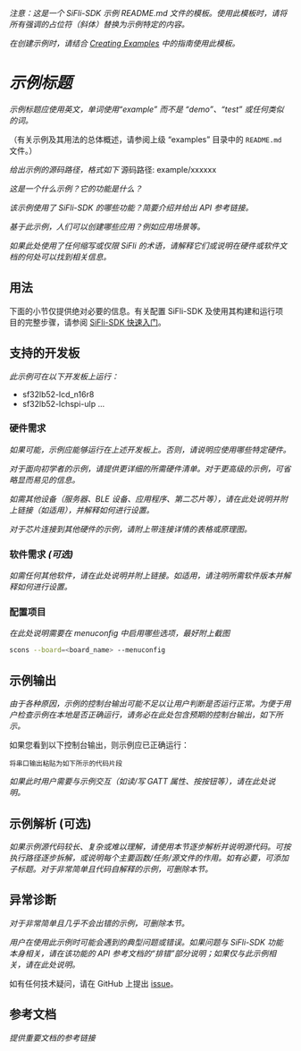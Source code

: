_注意：这是一个 SiFli-SDK 示例 README.md 文件的模板。使用此模板时，请将所有强调的占位符（斜体）替换为示例特定的内容。_

_在创建示例时，请结合 [Creating Examples](https://docs.sifli.com/projects/sdk/latest/sf32lb52x/contribute/creating-examples.html) 中的指南使用此模板。_

# _示例标题_

_示例标题应使用英文，单词使用“example” 而不是 “demo”、“test” 或任何类似的词。_

（有关示例及其用法的总体概述，请参阅上级 “examples” 目录中的 `README.md` 文件。）

_给出示例的源码路径，格式如下_
源码路径: example/xxxxxx

_这是一个什么示例？它的功能是什么？_

_该示例使用了 SiFli-SDK 的哪些功能？简要介绍并给出 API 参考链接。_

_基于此示例，人们可以创建哪些应用？例如应用场景等。_

_如果此处使用了任何缩写或仅限 SiFli 的术语，请解释它们或说明在硬件或软件文档的何处可以找到相关信息。_

## 用法

下面的小节仅提供绝对必要的信息。有关配置 SiFli-SDK 及使用其构建和运行项目的完整步骤，请参阅 [SiFli-SDK 快速入门](https://docs.sifli.com/projects/sdk/latest/sf32lb52x/quickstart/index.html)。

## 支持的开发板

_此示例可在以下开发板上运行：_
- sf32lb52-lcd_n16r8
- sf32lb52-lchspi-ulp
...

### 硬件需求

_如果可能，示例应能够运行在上述开发板上。否则，请说明应使用哪些特定硬件。_

_对于面向初学者的示例，请提供更详细的所需硬件清单。对于更高级的示例，可省略显而易见的信息。_

_如需其他设备（服务器、BLE 设备、应用程序、第二芯片等），请在此处说明并附上链接（如适用），并解释如何进行设置。_

_对于芯片连接到其他硬件的示例，请附上带连接详情的表格或原理图。_

### 软件需求 _(可选)_

_如需任何其他软件，请在此处说明并附上链接。如适用，请注明所需软件版本并解释如何进行设置。_

### 配置项目

_在此处说明需要在 menuconfig 中启用哪些选项，最好附上截图_

```bash
scons --board=<board_name> --menuconfig
```

## 示例输出

_由于各种原因，示例的控制台输出可能不足以让用户判断是否运行正常。为便于用户检查示例在本地是否正确运行，请务必在此处包含预期的控制台输出，如下所示。_

如果您看到以下控制台输出，则示例应已正确运行：

```
将串口输出粘贴为如下所示的代码片段
```

_如果此时用户需要与示例交互（如读/写 GATT 属性、按按钮等），请在此处说明。_

## 示例解析 (可选)

_如果示例源代码较长、复杂或难以理解，请使用本节逐步解析并说明源代码。可按执行路径逐步拆解，或说明每个主要函数/任务/源文件的作用。如有必要，可添加子标题。对于非常简单且代码自解释的示例，可删除本节。_

## 异常诊断

_对于非常简单且几乎不会出错的示例，可删除本节。_

_用户在使用此示例时可能会遇到的典型问题或错误。如果问题与 SiFli-SDK 功能本身相关，请在该功能的 API 参考文档的“排错”部分说明；如果仅与此示例相关，请在此处说明。_

如有任何技术疑问，请在 GitHub 上提出 [issue](https://github.com/OpenSiFli/SiFli-SDK/issues)。

## 参考文档

_提供重要文档的参考链接_
